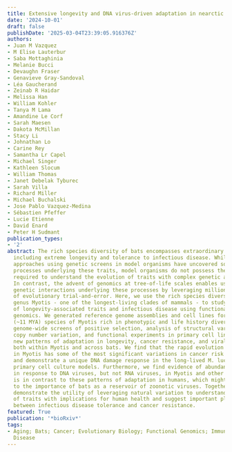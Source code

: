 ```yaml
---
title: Extensive longevity and DNA virus-driven adaptation in nearctic Myotis bats
date: '2024-10-01'
draft: false
publishDate: '2025-03-04T23:39:05.916376Z'
authors:
- Juan M Vazquez
- M Elise Lauterbur
- Saba Mottaghinia
- Melanie Bucci
- Devaughn Fraser
- Genavieve Gray-Sandoval
- Léa Gaucherand
- Zeinab R Haidar
- Melissa Han
- William Kohler
- Tanya M Lama
- Amandine Le Corf
- Sarah Maesen
- Dakota McMillan
- Stacy Li
- Johnathan Lo
- Carine Rey
- Samantha Lr Capel
- Michael Singer
- Kathleen Slocum
- William Thomas
- Janet Debelak Tyburec
- Sarah Villa
- Richard Miller
- Michael Buchalski
- Jose Pablo Vazquez-Medina
- Sébastien Pfeffer
- Lucie Etienne
- David Enard
- Peter H Sudmant
publication_types:
- '2'
abstract: The rich species diversity of bats encompasses extraordinary adaptations,
  including extreme longevity and tolerance to infectious disease. While traditional
  approaches using genetic screens in model organisms have uncovered some fundamental
  processes underlying these traits, model organisms do not possess the variation
  required to understand the evolution of traits with complex genetic architectures.
  In contrast, the advent of genomics at tree-of-life scales enables us to study the
  genetic interactions underlying these processes by leveraging millions of years
  of evolutionary trial-and-error. Here, we use the rich species diversity of the
  genus Myotis - one of the longest-living clades of mammals - to study the evolution
  of longevity-associated traits and infectious disease using functional evolutionary
  genomics. We generated reference genome assemblies and cell lines for 8 closely-related
  (~11 MYA) species of Myotis rich in phenotypic and life history diversity. Using
  genome-wide screens of positive selection, analysis of structural variation and
  copy number variation, and functional experiments in primary cell lines, we identify
  new patterns of adaptation in longevity, cancer resistance, and viral interactions
  both within Myotis and across bats. We find that the rapid evolution of lifespan
  in Myotis has some of the most significant variations in cancer risk across mammals,
  and demonstrate a unique DNA damage response in the long-lived M. lucifugus using
  primary cell culture models. Furthermore, we find evidence of abundant adaptation
  in response to DNA viruses, but not RNA viruses, in Myotis and other bats. This
  is in contrast to these patterns of adaptation in humans, which might contribute
  to the importance of bats as a reservoir of zoonotic viruses. Together, our results
  demonstrate the utility of leveraging natural variation to understand the genomics
  of traits with implications for human health and suggest important pleiotropic relationships
  between infectious disease tolerance and cancer resistance.
featured: True
publication: '*bioRxiv*'
tags:
- Aging; Bats; Cancer; Evolutionary Biology; Functional Genomics; Immunity; Infectious
  Disease
---
```



